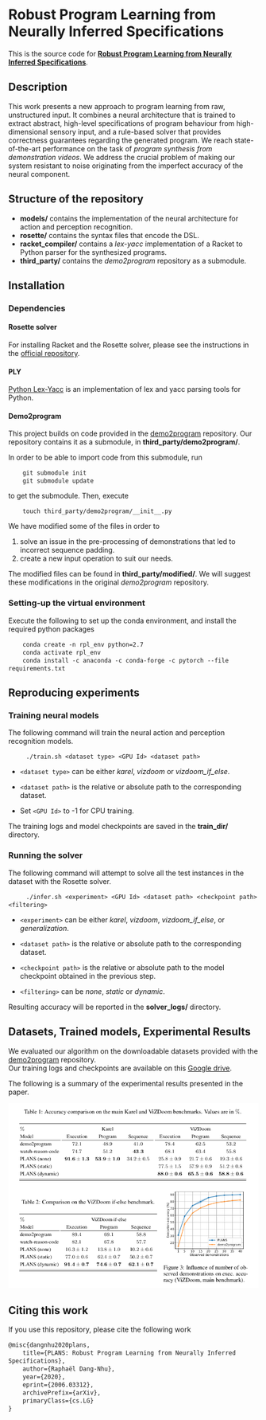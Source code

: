 # Robust Program Learning from Neurally Inferred Specifications

This is the source code for **[Robust Program Learning from Neurally Inferred Specifications](https://arxiv.org/abs/2006.03312)**.

## Description

This work presents a new approach to program learning from raw, unstructured input. It combines a neural architecture that is trained to extract abstract, high-level specifications of program behaviour from high-dimensional sensory input, and a rule-based solver that provides correctness guarantees regarding the generated program.
We reach state-of-the-art performance on the task of *program synthesis from demonstration videos*. We address the crucial problem of making our system resistant to noise originating from the imperfect accuracy of the neural component.

## Structure of the repository

- **models/** contains the implementation of the neural architecture for action and perception recognition.
- **rosette/** contains the syntax files that encode the DSL.
- **racket_compiler/** contains a *lex-yacc* implementation of a Racket to Python parser for the synthesized programs.
- **third_party/** contains the *demo2program* repository as a submodule.

## Installation


### Dependencies

#### Rosette solver

For installing Racket and the Rosette solver, please see the instructions in the [official repository](https://github.com/emina/rosette).

#### PLY

[Python Lex-Yacc](https://www.dabeaz.com/ply/) is an implementation of lex and yacc parsing tools for Python.

#### Demo2program

This project builds on code provided in the [demo2program](https://github.com/shaohua0116/demo2program) repository. Our repository contains it as a submodule, in **third_party/demo2program/**.

In order to be able to import code from this submodule, run

        git submodule init
        git submodule update    

to get the submodule. Then, execute

        touch third_party/demo2program/__init__.py

We have modified some of the files in order to
1. solve an issue in the pre-processing of demonstrations that led to incorrect sequence padding.
2. create a new input operation to suit our needs.

The modified files can be found in **third_party/modified/**. We will suggest these modifications in the original *demo2program* repository.

### Setting-up the virtual environment

Execute the following to set up the conda environment, and install the required python packages

        conda create -n rpl_env python=2.7
        conda activate rpl_env    
        conda install -c anaconda -c conda-forge -c pytorch --file requirements.txt

## Reproducing experiments

### Training neural models

The following command will train the neural action and perception recognition models.

         ./train.sh <dataset type> <GPU Id> <dataset path> 

- ``<dataset type>`` can be either *karel*, *vizdoom* or *vizdoom_if_else*.

- ``<dataset path>`` is the relative or absolute path to the corresponding dataset.
- Set ``<GPU Id>`` to -1 for CPU training.

The training logs and model checkpoints are saved in the **train_dir/** directory.

### Running the solver

The following command will attempt to solve all the test instances in the dataset with the Rosette solver.

         ./infer.sh <experiment> <GPU Id> <dataset path> <checkpoint path> <filtering>

- ``<experiment>`` can be either *karel*, *vizdoom*, *vizdoom_if_else*, or *generalization*.

- ``<dataset path>`` is the relative or absolute path to the corresponding dataset.
- ``<checkpoint path>`` is the relative or absolute path to the model checkpoint obtained in the previous step.

- ``<filtering>`` can be *none*, *static* or *dynamic*.

Resulting accuracy will be reported in the **solver_logs/** directory.

## Datasets, Trained models, Experimental Results

We evaluated our algorithm on the downloadable datasets provided with the [demo2program](https://github.com/shaohua0116/demo2program) repository.  
Our training logs and checkpoints are available on this [Google drive](https://drive.google.com/drive/folders/1CLbL4wSjYfvuMuwTh2aj91-i27FOa3_K?usp=sharing).

The following is a summary of the experimental results presented in the paper.

![Results](results_summary.png?raw=true "Summary of experimental results (from the associated paper).")

## Citing this work

If you use this repository, please cite the following work

    @misc{dangnhu2020plans,
        title={PLANS: Robust Program Learning from Neurally Inferred Specifications},
        author={Raphaël Dang-Nhu},
        year={2020},
        eprint={2006.03312},
        archivePrefix={arXiv},
        primaryClass={cs.LG}
    }
